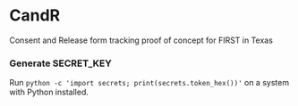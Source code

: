 # CandR
Consent and Release form tracking proof of concept for FIRST in Texas

### Generate SECRET_KEY
Run `python -c 'import secrets; print(secrets.token_hex())'` on a system with Python installed.